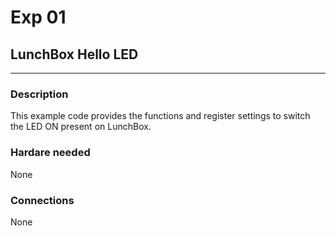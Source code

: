 # Exp 01 
## LunchBox Hello LED
___

### Description

This example code provides the functions and register settings to switch the LED ON present on LunchBox.

### Hardare needed

None

### Connections

None
